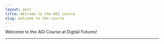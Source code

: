 ```yaml
---
layout: post
title: Welcome to the AGI course
slug: welcome to the course
---
```


Welcome to the AGI Course at Digital Futures!

---
